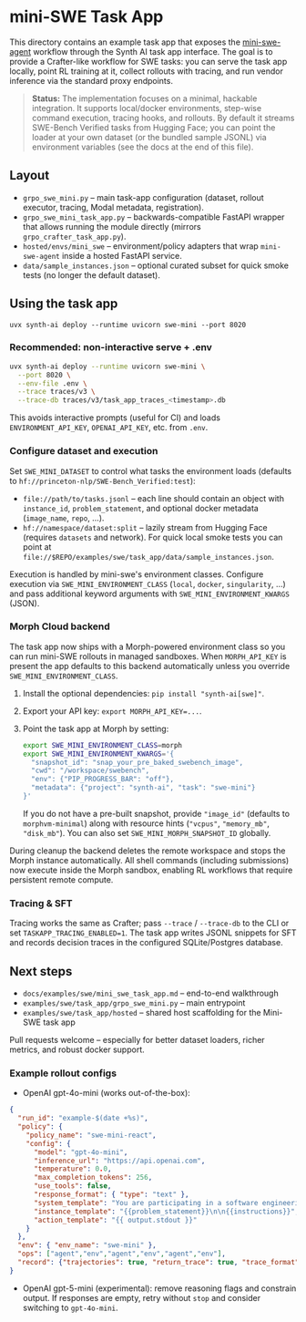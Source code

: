 # mini-SWE Task App

This directory contains an example task app that exposes the
[mini-swe-agent](https://github.com/SWE-agent/mini-swe-agent) workflow through
the Synth AI task app interface. The goal is to provide a Crafter-like workflow
for SWE tasks: you can serve the task app locally, point RL training at it,
collect rollouts with tracing, and run vendor inference via the standard proxy
endpoints.

> **Status:** The implementation focuses on a minimal, hackable integration.
> It supports local/docker environments, step-wise command execution, tracing
> hooks, and rollouts. By default it streams SWE-Bench Verified tasks from
> Hugging Face; you can point the loader at your own dataset (or the bundled
> sample JSONL) via environment variables (see the docs at the end of this
> file).

## Layout

- `grpo_swe_mini.py` – main task-app configuration (dataset, rollout executor,
  tracing, Modal metadata, registration).
- `grpo_swe_mini_task_app.py` – backwards-compatible FastAPI wrapper that
  allows running the module directly (mirrors `grpo_crafter_task_app.py`).
- `hosted/envs/mini_swe` – environment/policy adapters that wrap `mini-swe-agent`
  inside a hosted FastAPI service.
- `data/sample_instances.json` – optional curated subset for quick smoke tests
  (no longer the default dataset).

## Using the task app

```
uvx synth-ai deploy --runtime uvicorn swe-mini --port 8020
```

### Recommended: non-interactive serve + .env

```bash
uvx synth-ai deploy --runtime uvicorn swe-mini \
  --port 8020 \
  --env-file .env \
  --trace traces/v3 \
  --trace-db traces/v3/task_app_traces_<timestamp>.db
```

This avoids interactive prompts (useful for CI) and loads `ENVIRONMENT_API_KEY`, `OPENAI_API_KEY`, etc. from `.env`.

### Configure dataset and execution

Set `SWE_MINI_DATASET` to control what tasks the environment loads (defaults to
`hf://princeton-nlp/SWE-Bench_Verified:test`):

- `file://path/to/tasks.jsonl` – each line should contain an object with
  `instance_id`, `problem_statement`, and optional docker metadata
  (`image_name`, `repo`, …).
- `hf://namespace/dataset:split` – lazily stream from Hugging Face (requires
  `datasets` and network).
  For quick local smoke tests you can point at
  `file://$REPO/examples/swe/task_app/data/sample_instances.json`.

Execution is handled by mini-swe's environment classes. Configure execution via
`SWE_MINI_ENVIRONMENT_CLASS` (`local`, `docker`, `singularity`, …) and pass
additional keyword arguments with `SWE_MINI_ENVIRONMENT_KWARGS` (JSON).

### Morph Cloud backend

The task app now ships with a Morph-powered environment class so you can run
mini-SWE rollouts in managed sandboxes. When `MORPH_API_KEY` is present the app
defaults to this backend automatically unless you override
`SWE_MINI_ENVIRONMENT_CLASS`.

1. Install the optional dependencies: `pip install "synth-ai[swe]"`.
2. Export your API key: `export MORPH_API_KEY=...`.
3. Point the task app at Morph by setting:

   ```bash
   export SWE_MINI_ENVIRONMENT_CLASS=morph
   export SWE_MINI_ENVIRONMENT_KWARGS='{
     "snapshot_id": "snap_your_pre_baked_swebench_image",
     "cwd": "/workspace/swebench",
     "env": {"PIP_PROGRESS_BAR": "off"},
     "metadata": {"project": "synth-ai", "task": "swe-mini"}
   }'
   ```

   If you do not have a pre-built snapshot, provide `"image_id"` (defaults to
   `morphvm-minimal`) along with resource hints (`"vcpus"`, `"memory_mb"`,
   `"disk_mb"`). You can also set `SWE_MINI_MORPH_SNAPSHOT_ID` globally.

During cleanup the backend deletes the remote workspace and stops the Morph
instance automatically. All shell commands (including submissions) now execute
inside the Morph sandbox, enabling RL workflows that require persistent remote
compute.

### Tracing & SFT

Tracing works the same as Crafter; pass `--trace` / `--trace-db` to the CLI or
set `TASKAPP_TRACING_ENABLED=1`. The task app writes JSONL snippets for SFT and
records decision traces in the configured SQLite/Postgres database.

## Next steps

- `docs/examples/swe/mini_swe_task_app.md` – end-to-end walkthrough
- `examples/swe/task_app/grpo_swe_mini.py` – main entrypoint
- `examples/swe/task_app/hosted` – shared host scaffolding for the Mini-SWE task app

Pull requests welcome – especially for better dataset loaders, richer metrics,
and robust docker support.

### Example rollout configs

- OpenAI gpt-4o-mini (works out-of-the-box):

```json
{
  "run_id": "example-$(date +%s)",
  "policy": {
    "policy_name": "swe-mini-react",
    "config": {
      "model": "gpt-4o-mini",
      "inference_url": "https://api.openai.com",
      "temperature": 0.0,
      "max_completion_tokens": 256,
      "use_tools": false,
      "response_format": { "type": "text" },
      "system_template": "You are participating in a software engineering evaluation. Provide exactly one bash command enclosed in a single ```bash``` block. No THOUGHT. No extra text. If unsure, output ```bash\necho NOOP\n```.",
      "instance_template": "{{problem_statement}}\n\n{{instructions}}",
      "action_template": "{{ output.stdout }}"
    }
  },
  "env": { "env_name": "swe-mini" },
  "ops": ["agent","env","agent","env","agent","env"],
  "record": {"trajectories": true, "return_trace": true, "trace_format": "compact"}
}
```

- OpenAI gpt-5-mini (experimental): remove reasoning flags and constrain output. If responses are empty, retry without `stop` and consider switching to `gpt-4o-mini`.
